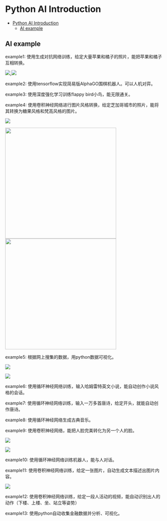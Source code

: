 # Python AI Introduction

<!-- TOC -->

- [Python AI Introduction](#python-ai-introduction)
    - [AI example](#ai-example)

<!-- /TOC -->

## AI example

example1: 使用生成对抗网络训练，给定大量苹果和橘子的照片，能把苹果和橘子互相转换。

![](img/real_orange2apple_2.jpg),![](img/fake_orange2apple_2.jpg)

example2: 使用tensorflow实现简易版AlphaGO围棋机器人。可以人机对弈。

example3: 使用深度强化学习训练flappy bird小鸟，能无限通关。

example4: 使用卷积神经网络进行图片风格转换，给定芝加哥城市的照片，能将其转换为糖果风格和梵高风格的图片。

![](img/chicago.jpg)

<img src="img/candy_chicago.jpg" width="356">
<img src="img/starry_chicago.jpg" width="356">

example5: 根据网上搜集的数据，用python数据可视化。

![](img/air.png)

![](img/school.png)

example6: 使用循环神经网络训练，输入哈姆雷特英文小说，能自动创作小说风格的会话。

example7: 使用循环神经网络训练，输入一万多首唐诗，给定开头，就能自动创作唐诗。

example8: 使用循环神经网络生成古典音乐。

example9: 使用卷积神经网络，能把人脸完美转化为另一个人的脸。

![](img/64x64.png)

![](img/128x128.png)

example10: 使用循环神经网络训练机器人，能与人对话。

example11: 使用卷积神经网络训练，给定一张图片，自动生成文本描述出图片内容。

![](img/generate_imge_description.jpg)

example12: 使用卷积神经网络训练，给定一段人活动的视频，能自动识别出人的动作（下楼、上楼、坐、站立等姿势）

example13: 使用python自动收集金融数据并分析、可视化。